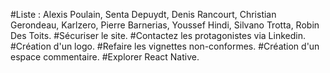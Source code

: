 #Liste : Alexis Poulain, Senta Depuydt, Denis Rancourt, Christian Gerondeau, Karlzero, Pierre Barnerias, Youssef Hindi, Silvano Trotta, Robin Des Toits.
#Sécuriser le site.
#Contactez les protagonistes via Linkedin.
#Création d'un logo.
#Refaire les vignettes non-conformes.
#Création d'un espace commentaire.
#Explorer React Native.